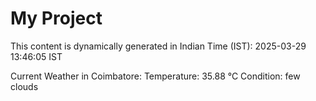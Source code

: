 # My Project

This content is dynamically generated in Indian Time (IST): 2025-03-29 13:46:05 IST


Current Weather in Coimbatore:
Temperature: 35.88 °C
Condition: few clouds
